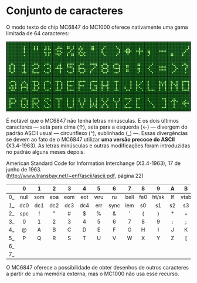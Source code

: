 # Conjunto de caracteres

O modo texto do chip MC6847 do MC1000 oferece nativamente uma gama limitada de 64 caracteres:

![Os 64 caracteres nativos do MC6847.](img/mc1000-caracteres.gif)

É notável que o MC6847 não tenha letras minúsculas. E os dois últimos caracteres — seta para cima (↑), seta para a esquerda (←) — divergem do padrão ASCII usual — circunflexo (^), sublinhado (_) —. Essas divergências se devem ao fato de o MC6847 utilizar **uma versão precoce do ASCII** (X3.4-1963). As letras minúsculas e outras modificações foram introduzidas no padrão alguns meses depois.

American Standard Code for Information Interchange (X3.4-1963), 17 de junho de 1963.  
(<http://www.transbay.net/~enf/ascii/ascii.pdf>, página 22)

|     |   0  |  1  |  2  |  3  |  4  |  5  |   6  |   7  |  8  |   9   |  A  |   B  |  C  |  D  |  E  |  F  |
| :-: | :--: | :-: | :-: | :-: | :-: | :-: |  :-: | :--: | :-: | :---: | :-: | :--: | :-: | :-: | :-: | :-: |
|  0_ | null | som | eoa | eom | eot | wru |  ru  | bell | fe0 | ht/sk |  lf | vtab |  ff |  cr |  so |  si |
|  1_ |  dc0 | dc1 | dc2 | dc3 | dc4 | err | sync |  lem |  s0 |   s1  |  s2 |  s3  |  s4 |  s5 |  s6 |  s7 |
|  2_ |  spc |  !  |  "  |  #  |  $  |  %  |   &  |   '  |  (  |   )   |  *  |   +  |  ,  |  -  |  .  |  /  |
|  3_ |   0  |  1  |  2  |  3  |  4  |  5  |   6  |   7  |  8  |   9   |  :  |   ;  |  <  |  =  |  >  |  ?  |
|  4_ |   @  |  A  |  B  |  C  |  D  |  E  |   F  |   G  |  H  |   I   |  J  |   K  |  L  |  M  |  N  |  O  |
|  5_ |   P  |  Q  |  R  |  S  |  T  |  U  |   V  |   W  |  X  |   Y   |  Z  |   [  |  \  |  ]  |  ↑  |  ←  |
|  6_ |      |     |     |     |     |     |      |      |     |       |     |      |     |     |     |     |
|  7_ |      |     |     |     |     |     |      |      |     |       |     |      | ack |     | esc | del |

O MC6847 oferece a possibilidade de obter desenhos de outros caracteres a partir de uma memória externa, mas o MC1000 não usa esse recurso.